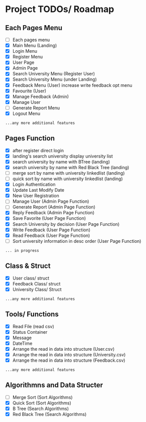 # Project TODOs/ Roadmap

## Each Pages Menu
- [ ] Each pages menu 
- [x] Main Menu (Landing)
- [x] Login Menu
- [x] Register Menu
- [x] User Page 
- [x] Admin Page
- [x] Search University Menu (Register User)
- [x] Search University Menu (under Landing)
- [x] Feedback Menu (User) increase write feedback opt menu
- [x] Favourite (User)
- [x] Manage Feedback (Admin)
- [x] Manage User
- [ ] Generate Report Menu
- [x] Logout Menu

`...any more additional features`

## Pages Function
- [x] after register direct login
- [x] landing's search university display university list
- [x] search university by name with BTree (landing)
- [x] search university by name with Red Black Tree (landing)
- [ ] merge sort by name with university linkedlist (landing)
- [ ] quick sort by name with university linkedlist (landing)
- [x] Login Authentication
- [x] Update Last Modify Date
- [x] New User Registration
- [ ] Manage User (Admin Page Function)
- [ ] Generate Report (Admin Page Function)
- [x] Reply Feedback (Admin Page Function)
- [x] Save Favorite (User Page Function)
- [x] Search University by decision (User Page Function)
- [x] Write Feedback (User Page Function)
- [x] Read Feedback (User Page Function)
- [ ] Sort university information in desc order (User Page Function)

`... in progress`

## Class & Struct
- [x] User class/ struct
- [x] Feedback Class/ struct
- [x] University Class/ Struct

`...any more additional features`

## Tools/ Functions
- [x] Read File (read csv)
- [x] Status Container
- [x] Message 
- [x] DateTime
- [x] Arrange the read in data into structure (User.csv)
- [x] Arrange the read in data into structure (University.csv)
- [x] Arrange the read in data into structure (Feedback.csv)

`...any more additional features`

## Algorithmns and Data Structer
- [ ] Merge Sort (Sort Algorithms)
- [x] Quick Sort (Sort Algorithms)
- [x] B Tree (Search Algorithms)
- [x] Red Black Tree (Search Algorithms)
